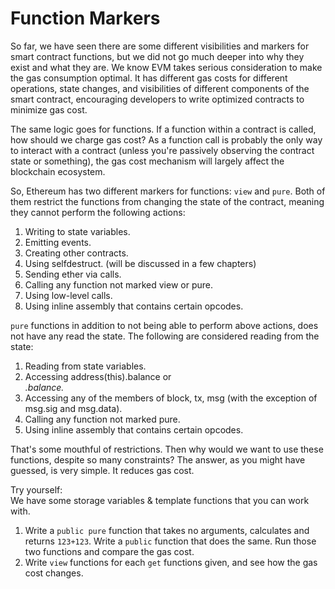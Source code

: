 # Function Markers

So far, we have seen there are some different visibilities and markers for smart contract functions, but we did not go much deeper into why they exist and what they are. We know EVM takes serious consideration to make the gas consumption optimal. It has different gas costs for different operations, state changes, and visibilities of different components of the smart contract, encouraging developers to write optimized contracts to minimize gas cost.

The same logic goes for functions. If a function within a contract is called, how should we charge gas cost? As a function call is probably the only way to interact with a contract (unless you're passively observing the contract state or something), the gas cost mechanism will largely affect the blockchain ecosystem.

So, Ethereum has two different markers for functions: `view` and `pure`. Both of them restrict the functions from changing the state of the contract, meaning they cannot perform the following actions:

1.  Writing to state variables.
2.  Emitting events.
3.  Creating other contracts.
4.  Using selfdestruct. (will be discussed in a few chapters)
5.  Sending  ether via calls.
6.  Calling any function not marked view or pure.
7.  Using low-level calls.
8.  Using inline assembly that contains certain opcodes.

`pure` functions in addition to not being able to perform above actions, does not have any read the state. The following are considered reading from the state:

1.  Reading from state variables.
2.  Accessing address(this).balance or <address>.balance.
3.  Accessing any of the members of block, tx, msg (with the exception of msg.sig and msg.data).
5.  Calling any function not marked pure.
6.  Using inline assembly that contains certain opcodes.

That's some mouthful of restrictions. Then why would we want to use these functions, despite so many constraints? The answer, as you might have guessed, is very simple. It reduces gas cost.

Try yourself:  
We have some storage variables & template functions that you can work with.

  1. Write a `public pure` function that takes no arguments, calculates and returns `123+123`. Write a `public` function that does the same. Run those two functions and compare the gas cost.
  2. Write `view` functions for each `get` functions given, and see how the gas cost changes.


